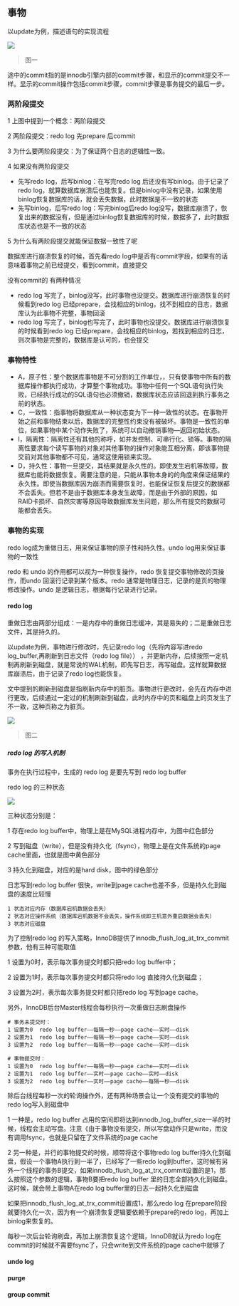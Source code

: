 ## 事物

以update为例，描述语句的实现流程

![](pic/事物.png)

>  图一

途中的commit指的是innodb引擎内部的commit步骤，和显示的commit提交不一样。显示的commit操作包括commit步骤，commit步骤是事务提交的最后一步。

### 两阶段提交

1 上图中提到一个概念：两阶段提交

2 两阶段提交：redo log 先prepare 后commit

3 为什么要两阶段提交：为了保证两个日志的逻辑性一致。

4 如果没有两阶段提交

* 先写redo log，后写binlog：在写完redo log 后还没有写binlog。由于记录了redo log，就算数据库崩溃后也能恢复。但是binlog中没有记录，如果使用binlog恢复数据库的话，就会丢失数据，此时数据是不一致的状态
* 先写binlog，后写redo log：写完binlog后redo log没写，数据库崩溃了，恢复出来的数据没有，但是通过binlog恢复数据库的时候，数据多了，此时数据库状态也是不一致的状态

5 为什么有两阶段提交就能保证数据一致性了呢

数据库进行崩溃恢复的时候，首先看redo log中是否有commit字段，如果有的话意味着事物之前已经提交，看到commit，直接提交

没有commit的 有两种情况

* redo log 写完了，binlog没写，此时事物也没提交。数据库进行崩溃恢复的时候看到redo log 已经prepare，会找相应的binlog，找不到相应的日志，数据库认为此事物不完整，事物回滚
* redo log 写完了，binlog也写完了，此时事物也没提交。数据库进行崩溃恢复的时候看到redo log 已经prepare，会找相应的binlog，若找到相应的日志，则次事物是完整的，数据库是认可的，也会提交

### 事物特性

- A，原子性：整个数据库事物是不可分割的工作单位，，只有使事物中所有的数据库操作都执行成功，才算整个事物成功。事物中任何一个SQL语句执行失败，已经执行成功的SQL语句也必须撤销，数据库状态应该回退到执行事务之前的状态。
- C，一致性：指事物将数据库从一种状态变为下一种一致性的状态。在事物开始之前和事物结束以后，数据库的完整性约束没有被破坏。事物是一致性的单位，如果事物中某个动作失败了，系统可以自动撤销事物—返回初始状态。
- I，隔离性：隔离性还有其他的称呼，如并发控制、可串行化、锁等。事物的隔离性要求每个读写事物的对象对其他事物的操作对象能互相分离，即该事物提交前对其他事物都不可见，通常这使用锁来实现。
- D，持久性：事物一旦提交，其结果就是永久性的。即使发生宕机等故障，数据库也能将数据恢复。需要注意的是，只能从事物本身的的角度来保证结果的永久性。即使当数据库因为崩溃而需要恢复时，也能保证恢复后提交的数据都不会丢失。但若不是由于数据库本身发生故障，而是由于外部的原因，如RAID卡损坏、自然灾害等原因导致数据库发生问题，那么所有提交的数据可能都会丢失。



### 事物的实现

redo log成为重做日志，用来保证事物的原子性和持久性。undo log用来保证事物的一致性

redo 和 undo 的作用都可以视为一种恢复操作，redo 恢复提交事物修改的页操作，而undo 回滚行记录到某个版本。redo 通常是物理日志，记录的是页的物理修改操作。undo 是逻辑日志，根据每行记录进行记录。

#### redo log

重做日志由两部分组成：一是内存中的重做日志缓冲，其是易失的；二是重做日志文件，其是持久的。

以update为例，事物进行修改时，先记录redo log（先将内容写进redo log_buffer,再刷新到日志文件（redo log file）） ，并更新内存，后续按照一定机制再刷新到磁盘，就是常说的WAL机制，即先写日志，再写磁盘。这样就算数据库崩溃后，由于记录了redo log也能恢复。

文中提到的刷新到磁盘是指刷新内存中的脏页。事物进行更改时，会先在内存中进行更改，后续通过一定过的机制刷新到磁盘，此时内存中的页和磁盘上的页发生了不一致，这种页称之为脏页。





![](pic/事物进行.png)

> 图二

##### redo log 的写入机制

事务在执行过程中，生成的 redo log 是要先写到 redo log buffer

redo log 的三种状态

![](pic/04.png)

三种状态分别是：

1 存在redo log buffer中，物理上是在MySQL进程内存中，为图中红色部分

2 写到磁盘（write），但是没有持久化（fsync），物理上是在文件系统的page cache里面，也就是图中黄色部分

3 持久化到磁盘，对应的是hard disk，图中的绿色部分

日志写到redo log buffer 很快，write到page cache也差不多，但是持久化到磁盘的速度比较慢

```shell
1 状态对应内存（数据库宕机数据会丢失）
2 状态对应操作系统（数据库宕机数据不会丢失，操作系统即主机意外重启数据会丢失）
3 状态对应磁盘
```

为了控制redo log 的写入策略，InnoDB提供了innodb_flush_log_at_trx_commit参数，他有三种可能取值

1 设置为0时，表示每次事务提交时都只把redo log buffer中；

2 设置为1时，表示每次事务提交时都只将redo log 直接持久化到磁盘；

3 设置为2时，表示每次事务提交时都只把redo log 写到page cache。

另外，InnoDB后台Master线程会每秒执行一次重做日志刷盘操作

```shell
# 事务未提交时：
1 设置为0  redo log buffer——每隔一秒——page cache——实时——disk
2 设置为1  redo log buffer——每隔一秒——page cache——实时——disk
3 设置为2  redo log buffer——每隔一秒——page cache——实时——disk

# 事物提交时：
1 设置为0  redo log buffer——每隔一秒——page cache——实时——disk
2 设置为1  redo log buffer——实时——page cache——实时——disk
3 设置为2  redo log buffer——实时——page cache——每隔一秒——disk
```

除后台线程每秒一次的轮询操作外，还有两种场景会让一个没有提交的事物的redo log写入到磁盘中

1 一种是，redo log buffer 占用的空间即将达到innodb_log_buffer_size一半的时候，线程会主动写盘。注意《由于事物没有提交，所以写盘动作只是write，而没有调用fsync，也就是只留在了文件系统的page cache

2 另一种是，并行的事物提交的时候，顺带将这个事物redo log buffer持久化到磁盘，假设一个事物A执行到一半了，已经写了一些redo log到buffer，这时候有另外一个线程的事务B提交，如果innodb_flush_log_at_trx_commit设置的是1，那么按照这个参数的逻辑，事物B要把redo log buffer 里的日志全部持久化到磁盘。这时候，就会带上事物A在redo log buffer里的日志一起持久化到磁盘

如果把innodb_flush_log_at_trx_commit设置成1，那么redo log 在prepare阶段就要持久化一次，因为有一个崩溃恢复逻辑要依赖于prepare的redo log，再加上binlog来恢复的。

每秒一次后台轮询刷盘，再加上崩溃恢复这个逻辑，InnoDB就认为redo log在commit的时候就不需要fsync了，只会write到文件系统的page cache中就够了

#### undo log

#### purge

#### group commit





